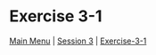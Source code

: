 # Exercise 3-1 

[Main Menu](../README.md) | [Session 3](../session3/README.md) | [Exercise-3-1](../session3/Exercise-3-1.md)

